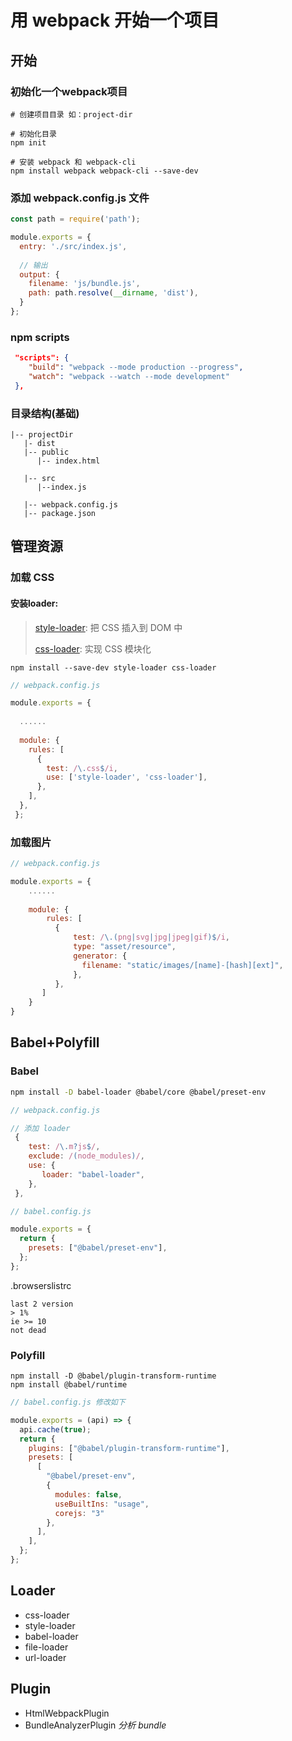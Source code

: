 # 用 webpack 开始一个项目

## 开始

### 初始化一个webpack项目

```shell
# 创建项目目录 如：project-dir

# 初始化目录
npm init

# 安装 webpack 和 webpack-cli
npm install webpack webpack-cli --save-dev
```



### 添加 webpack.config.js 文件

```js
const path = require('path');

module.exports = {
  entry: './src/index.js',
    
  // 输出
  output: {
    filename: 'js/bundle.js',
    path: path.resolve(__dirname, 'dist'),
  }
};
```

### npm scripts

```json
 "scripts": {
    "build": "webpack --mode production --progress",
    "watch": "webpack --watch --mode development"
 },
```



### 目录结构(基础)

```
|-- projectDir
   |- dist
   |-- public
  	  |-- index.html
  	 
   |-- src
      |--index.js
     
   |-- webpack.config.js
   |-- package.json
```



## 管理资源

### 加载 CSS 

#### 安装loader: 

>    [style-loader](https://webpack.docschina.org/loaders/style-loader): 把 CSS 插入到 DOM 中
>
>    [css-loader](https://webpack.docschina.org/loaders/css-loader): 实现 CSS 模块化

```shell
npm install --save-dev style-loader css-loader
```

```js
// webpack.config.js 

module.exports = {
     
  ......
  
  module: {
    rules: [
      {
        test: /\.css$/i,
        use: ['style-loader', 'css-loader'],
      },
    ],
  },
 };
```



### 加载图片

```js
// webpack.config.js

module.exports = {
    ......
    
    module: {
        rules: [
          {
        	  test: /\.(png|svg|jpg|jpeg|gif)$/i,
        	  type: "asset/resource",
        	  generator: {
          	    filename: "static/images/[name]-[hash][ext]",
        	  },
          },
       ]
    }
}
```



## Babel+Polyfill

### Babel

```bash
npm install -D babel-loader @babel/core @babel/preset-env
```

```js
// webpack.config.js

// 添加 loader
 {
    test: /\.m?js$/,
    exclude: /(node_modules)/,
    use: {
       loader: "babel-loader",
    },
 },

```

```js
// babel.config.js

module.exports = {
  return {
    presets: ["@babel/preset-env"],
  };
};
```



.browserslistrc

```
last 2 version
> 1%
ie >= 10
not dead
```



### Polyfill

```shell
npm install -D @babel/plugin-transform-runtime
npm install @babel/runtime
```

```js
// babel.config.js 修改如下

module.exports = (api) => {
  api.cache(true);
  return {
    plugins: ["@babel/plugin-transform-runtime"],
    presets: [
      [
        "@babel/preset-env",
        {
          modules: false,
          useBuiltIns: "usage",
          corejs: "3"
        },
      ],
    ],
  };
};
```





## Loader

-   css-loader
-   style-loader
-   babel-loader
-   file-loader
-   url-loader



## Plugin

-   HtmlWebpackPlugin
-   BundleAnalyzerPlugin *分析 bundle*

